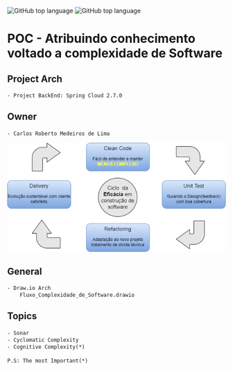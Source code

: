 ![GitHub top language](https://img.shields.io/badge/SPRING%20BOOT-2.6.4-brightgreen)
![GitHub top language](https://img.shields.io/badge/APP%20RELEASE-1.0.0-blue)
# POC - Atribuindo conhecimento voltado a complexidade de Software 

## Project Arch
	- Project BackEnd: Spring Cloud 2.7.0
	
## Owner
	- Carlos Roberto Medeiros de Lima

<p align="center">
  <img src= "https://github.com/CarlosRobertoMedeiros/complexidade-de-software/blob/main/draw-io/Fluxo_Complexidade_de_Software.png" />
</p>

## General
	
	- Draw.io Arch
		Fluxo_Complexidade_de_Software.drawio
## Topics

	- Sonar
	- Cyclomatic Complexity
	- Cognitive Complexity(*)
	
	P.S: The most Important(*)
	
	
	
	
